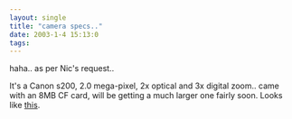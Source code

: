 ```yaml
---
layout: single
title: "camera specs.."
date: 2003-1-4 15:13:0
tags: 
---
```


haha.. as per Nic's request..





It's a Canon s200, 2.0 mega-pixel, 2x optical and 3x digital zoom.. came with an 8MB CF card, will be getting a much larger one fairly soon. Looks like [this][1].







   [1]: http://greener.sdf1.org/blog/archives/prod_img.html
